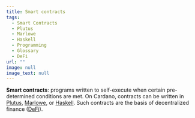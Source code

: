 ```yaml
---
title: Smart contracts
tags:
  - Smart Contracts
  - Plutus
  - Marlowe
  - Haskell
  - Programming
  - Glossary
  - DeFi
url: ""
image: null
image_text: null
---
```


**Smart contracts**: programs written to self-execute when certain pre-determined conditions are met. On Cardano, contracts can be written in [Plutus](https://www.essentialcardano.io/glossary/plutus), [Marlowe](https://www.essentialcardano.io/glossary/marlowe), or [Haskell](https://www.essentialcardano.io/glossary/haskell). Such contracts are the basis of decentralized finance ([DeFi](https://www.essentialcardano.io/glossary/decentralized-finance-defi)).
